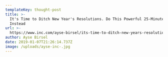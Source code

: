 ```yaml
---
templateKey: thought-post
title: >-
  It's Time to Ditch New Year's Resolutions. Do This Powerful 25-Minute Exercise
  Instead
url: >-
  https://www.inc.com/ayse-birsel/its-time-to-ditch-new-years-resolutions-do-this-powerful-25-minute-exercise-instead.html
author: Ayse Birsel
date: 2019-01-07T21:26:14.737Z
image: /uploads/ayse-inc-.jpg
---
```



